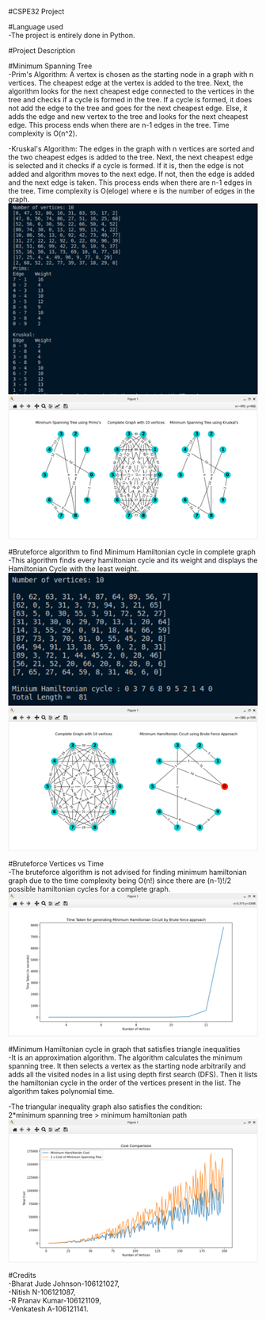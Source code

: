 #CSPE32 Project

#Language used\
 -The project is entirely done in Python.
 
#Project Description

#Minimum Spanning Tree\
 -Prim's Algorithm: A vertex is chosen as the starting node in a graph with n vertices. The cheapest edge at the vertex is added to the tree. Next, the algorithm looks for the next cheapest edge connected to the vertices in the tree and checks if a cycle is formed in the tree. If a cycle is formed, it does not add the edge to the tree and goes for the next cheapest edge. Else, it adds the edge and new vertex to the tree and looks for the next cheapest edge. This process ends when there are n-1 edges in the tree. Time complexity is O(n^2).
 
 -Kruskal's Algorithm: The edges in the graph with n vertices are sorted and the two cheapest edges is added to the tree. Next, the next cheapest edge is selected and it checks if a cycle is formed. If it is, then the edge is not added and algorithm moves to the next edge. If not, then the edge is added and the next edge is taken. This process ends when there are n-1 edges in the tree. Time complexity is O(eloge) where e is the number of edges in the graph.
 ![](images/minimum_spanning_tree1.png)\
 ![](images/minimum_spanning_tree2.png)

 #Bruteforce algorithm to find Minimum Hamiltonian cycle in complete graph\
 -This algorithm finds every hamiltonian cycle and its weight and displays the Hamiltonian Cycle with the least weight.\
 ![](images/ham_bruteforce1.png)\
 ![](images/ham_bruteforce2.png)
 
 #Bruteforce Vertices vs Time\
 -The bruteforce algorithm is not advised for finding minimum hamiltonian graph due to the time complexity being O(n!) since there are (n-1)!/2 possible hamiltonian cycles for a complete graph.
 ![](images/bruteforce_VvsT.png)
 
 #Minimum Hamiltonian cycle in graph that satisfies triangle inequalities\
 -It is an approximation algorithm. The algorithm calculates the minimum spanning tree. It then selects a vertex as the starting node arbitrarily and adds all the visited nodes in a list using depth first search (DFS). Then it lists the hamiltonian cycle in the order of the vertices present in the list. The algorithm takes polynomial time.
 
 -The triangular inequality graph also satisfies the condition:\
 2*minimum spanning tree > minimum hamiltonian path
 ![](images/triangular_inequality.png)
 
 
#Credits\
 -Bharat Jude Johnson-106121027,\
 -Nitish N-106121087,\
 -R Pranav Kumar-106121109,\
 -Venkatesh A-106121141.

